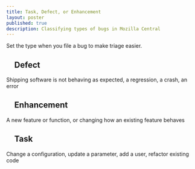 ```yaml
---
title: Task, Defect, or Enhancement
layout: poster
published: true
description: Classifying types of bugs in Mozilla Central
---
```


Set the type when you file a bug to make triage easier. 

## <span style="font-family: 'Material Icons'; color: rgb(234, 60, 61);">&#xE3AC;</span> Defect
Shipping software is not behaving as expected, a regression, a crash, an error
## <span style="font-family: 'Material Icons'; color: rgb(42, 186, 39);">&#xE85D;</span> Enhancement
A new feature or function, or changing how an existing feature behaves
## <span style="font-family: 'Material Icons'; color: rgb(40, 134, 201);">&#xE3AC;</span> Task
Change a configuration, update a parameter, add a user, refactor existing code
